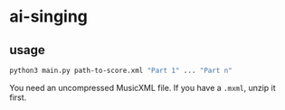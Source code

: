 # ai-singing

## usage 

```sh
python3 main.py path-to-score.xml "Part 1" ... "Part n"
```

You need an uncompressed MusicXML file. If you have a `.mxml`, unzip it first.